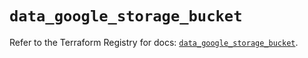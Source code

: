 # `data_google_storage_bucket`

Refer to the Terraform Registry for docs: [`data_google_storage_bucket`](https://registry.terraform.io/providers/hashicorp/google-beta/6.49.0/docs/data-sources/google_storage_bucket).
